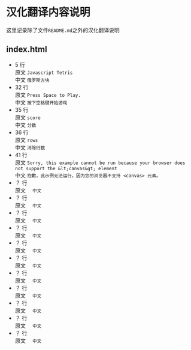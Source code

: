 # 汉化翻译内容说明

这里记录除了文件`README.md`之外的汉化翻译说明

## index.html

- 5 行  
  原文 `Javascript Tetris`  
  中文 `俄罗斯方块`
- 32 行  
  原文 `Press Space to Play.`  
  中文 `按下空格键开始游戏`
- 35 行  
  原文 `score`  
  中文 `分数`
- 36 行  
  原文 `rows`  
  中文 `消除行数`
- 41 行  
  原文 `Sorry, this example cannot be run because your browser does not support the &lt;canvas&gt; element`  
  中文 `抱歉，此示例无法运行，因为您的浏览器不支持 <canvas> 元素。`
- ？ 行  
  原文 ``  
  中文 ``
- ？ 行  
  原文 ``  
  中文 ``
- ？ 行  
  原文 ``  
  中文 ``
- ？ 行  
  原文 ``  
  中文 ``
- ？ 行  
  原文 ``  
  中文 ``
- ？ 行  
  原文 ``  
  中文 ``
- ？ 行  
  原文 ``  
  中文 ``
- ？ 行  
  原文 ``  
  中文 ``
- ？ 行  
  原文 ``  
  中文 ``
- ？ 行  
  原文 ``  
  中文 ``
- ？ 行  
  原文 ``  
  中文 ``
